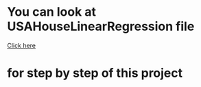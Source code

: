 # You can look at USAHouseLinearRegression file 

[Click here](USAHouseLinearRegression.ipynb)

# for step by step of this project
